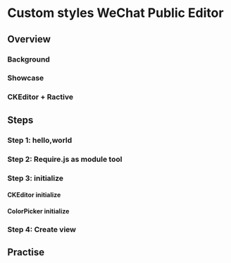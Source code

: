 Custom styles WeChat Public Editor
===

Overview
---

### Background

### Showcase

### CKEditor + Ractive

Steps
---

### Step 1: hello,world

### Step 2: Require.js as module tool

### Step 3: initialize

#### CKEditor initialize

#### ColorPicker initialize

### Step 4: Create view

Practise
---

